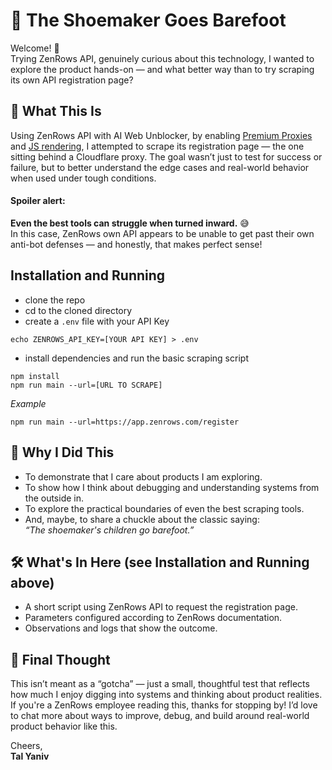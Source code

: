 # 👞 The Shoemaker Goes Barefoot

Welcome! 👋  
Trying ZenRows API, genuinely curious about this technology, I wanted to explore the product hands-on — and what better way than to try scraping its own API registration page?

## 🤖 What This Is

Using ZenRows API with AI Web Unblocker, by enabling [Premium Proxies](https://docs.zenrows.com/universal-scraper-api/features/proxy-ip) and [JS rendering](https://docs.zenrows.com/universal-scraper-api/features/js-rendering), I attempted to scrape its registration page — the one sitting behind a Cloudflare proxy. The goal wasn’t just to test for success or failure, but to better understand the edge cases and real-world behavior when used under tough conditions.

#### Spoiler alert:

**Even the best tools can struggle when turned inward.** 😅  
In this case, ZenRows own API appears to be unable to get past their own anti-bot defenses — and honestly, that makes perfect sense!

## Installation and Running

- clone the repo
- cd to the cloned directory
- create a `.env` file with your API Key

```
echo ZENROWS_API_KEY=[YOUR API KEY] > .env
```
- install dependencies and run the basic scraping script
```
npm install
npm run main --url=[URL TO SCRAPE]
```
*Example*
```
npm run main --url=https://app.zenrows.com/register
```

## 📌 Why I Did This

- To demonstrate that I care about products I am exploring.
- To show how I think about debugging and understanding systems from the outside in.
- To explore the practical boundaries of even the best scraping tools.
- And, maybe, to share a chuckle about the classic saying:  
  _“The shoemaker's children go barefoot.”_

## 🛠️ What's In Here (see Installation and Running above)

- A short script using ZenRows API to request the registration page.
- Parameters configured according to ZenRows documentation.
- Observations and logs that show the outcome.

## 💬 Final Thought

This isn’t meant as a “gotcha” — just a small, thoughtful test that reflects how much I enjoy digging into systems and thinking about product realities. If you're a ZenRows employee reading this, thanks for stopping by! I’d love to chat more about ways to improve, debug, and build around real-world product behavior like this.

Cheers,  
**Tal Yaniv**